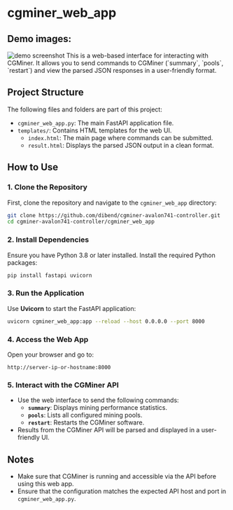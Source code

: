 # cgminer_web_app

## Demo images:

<img src="https://njweb.solutions/image/Screen3.jpg" alt="demo screenshot">
This is a web-based interface for interacting with CGMiner. It allows you to send commands to CGMiner (`summary`, `pools`, `restart`) and view the parsed JSON responses in a user-friendly format.

## Project Structure

The following files and folders are part of this project:

- `cgminer_web_app.py`: The main FastAPI application file.
- `templates/`: Contains HTML templates for the web UI.
  - `index.html`: The main page where commands can be submitted.
  - `result.html`: Displays the parsed JSON output in a clean format.
    
## How to Use

### 1. Clone the Repository
First, clone the repository and navigate to the `cgminer_web_app` directory:
```bash
git clone https://github.com/dibend/cgminer-avalon741-controller.git
cd cgminer-avalon741-controller/cgminer_web_app
```

### 2. Install Dependencies
Ensure you have Python 3.8 or later installed. Install the required Python packages:
```bash
pip install fastapi uvicorn
```

### 3. Run the Application
Use **Uvicorn** to start the FastAPI application:
```bash
uvicorn cgminer_web_app:app --reload --host 0.0.0.0 --port 8000
```

### 4. Access the Web App
Open your browser and go to:
```
http://server-ip-or-hostname:8000
```

### 5. Interact with the CGMiner API
- Use the web interface to send the following commands:
  - **`summary`**: Displays mining performance statistics.
  - **`pools`**: Lists all configured mining pools.
  - **`restart`**: Restarts the CGMiner software.
- Results from the CGMiner API will be parsed and displayed in a user-friendly UI.

## Notes

- Make sure that CGMiner is running and accessible via the API before using this web app.
- Ensure that the configuration matches the expected API host and port in `cgminer_web_app.py`.
